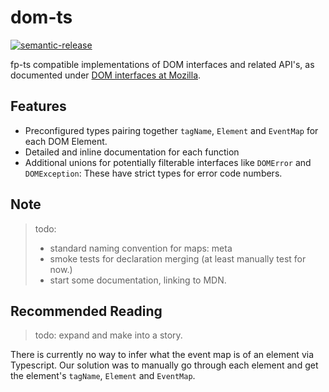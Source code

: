 # dom-ts

[![semantic-release](https://img.shields.io/badge/%20%20%F0%9F%93%A6%F0%9F%9A%80-semantic--release-e10079.svg)](https://github.com/semantic-release/semantic-release)

fp-ts compatible implementations of DOM interfaces and related API's, as documented under [DOM interfaces at Mozilla](https://developer.mozilla.org/en-US/docs/Web/API/Document_Object_Model).

## Features

- Preconfigured types pairing together `tagName`, `Element` and `EventMap` for each DOM Element.
- Detailed and inline documentation for each function
- Additional unions for potentially filterable interfaces like `DOMError` and `DOMException`: These have strict types for error code numbers.

## Note

> todo:
>
> - standard naming convention for maps: meta
> - smoke tests for declaration merging (at least manually test for now.)
> - start some documentation, linking to MDN.

## Recommended Reading

> todo: expand and make into a story.

There is currently no way to infer what the event map is of an element via Typescript.
Our solution was to manually go through each element and get the element's `tagName`, `Element` and `EventMap`.
